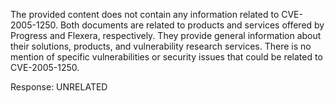 The provided content does not contain any information related to CVE-2005-1250. Both documents are related to products and services offered by Progress and Flexera, respectively. They provide general information about their solutions, products, and vulnerability research services. There is no mention of specific vulnerabilities or security issues that could be related to CVE-2005-1250.

Response: UNRELATED